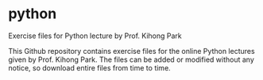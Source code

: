 # python
Exercise files for Python lecture by Prof. Kihong Park

This Github repository contains exercise files for the online Python lectures
given by Prof. Kihong Park.
The files can be added or modified without any notice, so download entire files from time to time.
